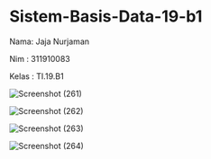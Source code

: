# Sistem-Basis-Data-19-b1

Nama: Jaja Nurjaman

Nim : 311910083

Kelas : TI.19.B1


![Screenshot (261)](https://user-images.githubusercontent.com/81528179/123665969-fb555400-d862-11eb-839a-059ef40dcc54.png)


![Screenshot (262)](https://user-images.githubusercontent.com/81528179/123665997-014b3500-d863-11eb-9420-8b9593e08a47.png)


![Screenshot (263)](https://user-images.githubusercontent.com/81528179/123666018-06a87f80-d863-11eb-9d08-75de8d918dbe.png)


![Screenshot (264)](https://user-images.githubusercontent.com/81528179/123666033-0c9e6080-d863-11eb-81eb-fa880074189d.png)
